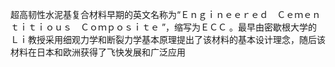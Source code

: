 超高韧性水泥基复合材料早期的英文名称为“Ｅｎｇｉｎｅｅｒｅｄ　Ｃｅｍｅｎｔｉｔｉｏｕｓ　Ｃｏｍｐｏｓｉｔｅ
”，缩写为ＥＣＣ
。最早由密歇根大学的Ｌｉ教授采用细观力学和断裂力学基本原理提出了该材料的基本设计理念，随后该材料在日本和欧洲获得了飞快发展和广泛应用